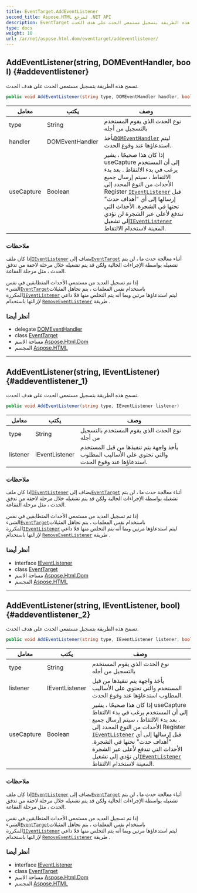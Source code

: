 ```yaml
---
title: EventTarget.AddEventListener
second_title: Aspose.HTML لمرجع .NET API
description: EventTarget طريقة. تسمح هذه الطريقة بتسجيل مستمعي الحدث على هدف الحدث.
type: docs
weight: 10
url: /ar/net/aspose.html.dom/eventtarget/addeventlistener/
---
```

## AddEventListener(string, DOMEventHandler, bool) {#addeventlistener}

تسمح هذه الطريقة بتسجيل مستمعي الحدث على هدف الحدث.

```csharp
public void AddEventListener(string type, DOMEventHandler handler, bool useCapture)
```

| معامل | يكتب | وصف |
| --- | --- | --- |
| type | String | نوع الحدث الذي يقوم المستخدم بالتسجيل من أجله |
| handler | DOMEventHandler | يأخذ[`DOMEventHandler`](../../../aspose.html.dom.events/domeventhandler/) ليتم استدعاؤها عند وقوع الحدث. |
| useCapture | Boolean | إذا كان هذا صحيحًا ، يشير useCapture إلى أن المستخدم يرغب في بدء الالتقاط . بعد بدء الالتقاط ، سيتم إرسال جميع الأحداث من النوع المحدد إلى Register [`IEventListener`](../../../aspose.html.dom.events/ieventlistener/) قبل إرسالها إلى أي "أهداف حدث" تحتها في الشجرة. الأحداث التي تندفع لأعلى عبر الشجرة لن تؤدي إلى تشغيل[`IEventListener`](../../../aspose.html.dom.events/ieventlistener/) المعينة لاستخدام الالتقاط. |

### ملاحظات

إذا كان ملف[`IEventListener`](../../../aspose.html.dom.events/ieventlistener/) يضاف إلى[`EventTarget`](../) أثناء معالجة حدث ما ، لن يتم تشغيله بواسطة الإجراءات الحالية ولكن قد يتم تشغيله خلال مرحلة لاحقة من تدفق الحدث ، مثل مرحلة الفقاعة.

إذا تم تسجيل العديد من مستمعي الأحداث المتطابقين في نفس الشيء[`EventTarget`](../)باستخدام نفس المعلمات ، يتم تجاهل المثيلات المكررة[`IEventListener`](../../../aspose.html.dom.events/ieventlistener/) ليتم استدعاؤها مرتين وبما أنه يتم التخلص منها فلا داعي لإزالتها باستخدام [`RemoveEventListener`](../removeeventlistener/) طريقة .

### أنظر أيضا

* delegate [DOMEventHandler](../../../aspose.html.dom.events/domeventhandler/)
* class [EventTarget](../)
* مساحة الاسم [Aspose.Html.Dom](../../eventtarget/)
* المجسم [Aspose.HTML](../../../)

---

## AddEventListener(string, IEventListener) {#addeventlistener_1}

تسمح هذه الطريقة بتسجيل مستمعي الحدث على هدف الحدث.

```csharp
public void AddEventListener(string type, IEventListener listener)
```

| معامل | يكتب | وصف |
| --- | --- | --- |
| type | String | نوع الحدث الذي يقوم المستخدم بالتسجيل من أجله |
| listener | IEventListener | يأخذ واجهة يتم تنفيذها من قبل المستخدم والتي تحتوي على الأساليب المطلوب استدعاؤها عند وقوع الحدث. |

### ملاحظات

إذا كان ملف[`IEventListener`](../../../aspose.html.dom.events/ieventlistener/) يضاف إلى[`EventTarget`](../) أثناء معالجة حدث ما ، لن يتم تشغيله بواسطة الإجراءات الحالية ولكن قد يتم تشغيله خلال مرحلة لاحقة من تدفق الحدث ، مثل مرحلة الفقاعة.

إذا تم تسجيل العديد من مستمعي الأحداث المتطابقين في نفس الشيء[`EventTarget`](../)باستخدام نفس المعلمات ، يتم تجاهل المثيلات المكررة[`IEventListener`](../../../aspose.html.dom.events/ieventlistener/) ليتم استدعاؤها مرتين وبما أنه يتم التخلص منها فلا داعي لإزالتها باستخدام [`RemoveEventListener`](../removeeventlistener/) طريقة .

### أنظر أيضا

* interface [IEventListener](../../../aspose.html.dom.events/ieventlistener/)
* class [EventTarget](../)
* مساحة الاسم [Aspose.Html.Dom](../../eventtarget/)
* المجسم [Aspose.HTML](../../../)

---

## AddEventListener(string, IEventListener, bool) {#addeventlistener_2}

تسمح هذه الطريقة بتسجيل مستمعي الحدث على هدف الحدث.

```csharp
public void AddEventListener(string type, IEventListener listener, bool useCapture)
```

| معامل | يكتب | وصف |
| --- | --- | --- |
| type | String | نوع الحدث الذي يقوم المستخدم بالتسجيل من أجله |
| listener | IEventListener | يأخذ واجهة يتم تنفيذها من قبل المستخدم والتي تحتوي على الأساليب المطلوب استدعاؤها عند وقوع الحدث. |
| useCapture | Boolean | إذا كان هذا صحيحًا ، يشير useCapture إلى أن المستخدم يرغب في بدء الالتقاط . بعد بدء الالتقاط ، سيتم إرسال جميع الأحداث من النوع المحدد إلى Register [`IEventListener`](../../../aspose.html.dom.events/ieventlistener/) قبل إرسالها إلى أي "أهداف حدث" تحتها في الشجرة. الأحداث التي تندفع لأعلى عبر الشجرة لن تؤدي إلى تشغيل[`IEventListener`](../../../aspose.html.dom.events/ieventlistener/) المعينة لاستخدام الالتقاط. |

### ملاحظات

إذا كان ملف[`IEventListener`](../../../aspose.html.dom.events/ieventlistener/) يضاف إلى[`EventTarget`](../) أثناء معالجة حدث ما ، لن يتم تشغيله بواسطة الإجراءات الحالية ولكن قد يتم تشغيله خلال مرحلة لاحقة من تدفق الحدث ، مثل مرحلة الفقاعة.

إذا تم تسجيل العديد من مستمعي الأحداث المتطابقين في نفس الشيء[`EventTarget`](../)باستخدام نفس المعلمات ، يتم تجاهل المثيلات المكررة[`IEventListener`](../../../aspose.html.dom.events/ieventlistener/) ليتم استدعاؤها مرتين وبما أنه يتم التخلص منها فلا داعي لإزالتها باستخدام [`RemoveEventListener`](../removeeventlistener/) طريقة .

### أنظر أيضا

* interface [IEventListener](../../../aspose.html.dom.events/ieventlistener/)
* class [EventTarget](../)
* مساحة الاسم [Aspose.Html.Dom](../../eventtarget/)
* المجسم [Aspose.HTML](../../../)



